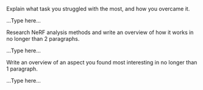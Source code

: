 Explain what task you struggled with the most, and how you overcame it.

...Type here...

Research NeRF analysis methods and write an overview of how it works in no longer than 2 paragraphs. 

...Type here...

Write an overview of an aspect you found most interesting in no longer than 1 paragraph.

...Type here...
